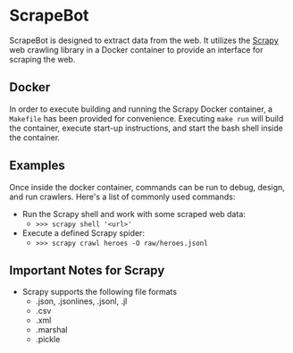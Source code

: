 # ScrapeBot

ScrapeBot is designed to extract data from the web.  It utilizes the [Scrapy](https://doc.scrapy.org/en/latest/index.html) web crawling library in a Docker container to provide an interface for scraping the web.

## Docker

In order to execute building and running the Scrapy Docker container, a `Makefile` has been provided for convenience.  Executing `make run` will build the container, execute start-up instructions, and start the bash shell inside the container.

## Examples

Once inside the docker container, commands can be run to debug, design, and run crawlers. Here's a list of commonly used commands:
- Run the Scrapy shell and work with some scraped web data: 
  - `>>> scrapy shell '<url>'`
- Execute a defined Scrapy spider:
  - `>>> scrapy crawl heroes -O raw/heroes.jsonl`

## Important Notes for Scrapy

- Scrapy supports the following file formats 
  - .json, .jsonlines, .jsonl, .jl
  - .csv 
  - .xml
  - .marshal
  - .pickle
